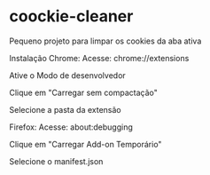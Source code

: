 # coockie-cleaner

Pequeno projeto para limpar os cookies da aba ativa

Instalação
Chrome:
Acesse: chrome://extensions

Ative o Modo de desenvolvedor

Clique em "Carregar sem compactação"

Selecione a pasta da extensão

Firefox:
Acesse: about:debugging

Clique em "Carregar Add-on Temporário"

Selecione o manifest.json
